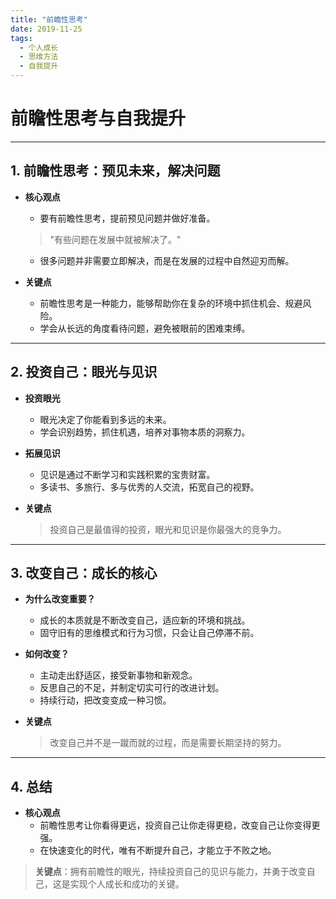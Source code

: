 ```yaml
---
title: "前瞻性思考"
date: 2019-11-25
tags:
  - 个人成长
  - 思维方法
  - 自我提升
---
```


# 前瞻性思考与自我提升

---

## **1. 前瞻性思考：预见未来，解决问题**

- **核心观点**  
  - 要有前瞻性思考，提前预见问题并做好准备。  
  > "有些问题在发展中就被解决了。"  
  - 很多问题并非需要立即解决，而是在发展的过程中自然迎刃而解。  

- **关键点**  
  - 前瞻性思考是一种能力，能够帮助你在复杂的环境中抓住机会、规避风险。  
  - 学会从长远的角度看待问题，避免被眼前的困难束缚。

---

## **2. 投资自己：眼光与见识**

- **投资眼光**  
  - 眼光决定了你能看到多远的未来。  
  - 学会识别趋势，抓住机遇，培养对事物本质的洞察力。  

- **拓展见识**  
  - 见识是通过不断学习和实践积累的宝贵财富。  
  - 多读书、多旅行、多与优秀的人交流，拓宽自己的视野。  

- **关键点**  
  > 投资自己是最值得的投资，眼光和见识是你最强大的竞争力。

---

## **3. 改变自己：成长的核心**

- **为什么改变重要？**  
  - 成长的本质就是不断改变自己，适应新的环境和挑战。  
  - 固守旧有的思维模式和行为习惯，只会让自己停滞不前。  

- **如何改变？**  
  - 主动走出舒适区，接受新事物和新观念。  
  - 反思自己的不足，并制定切实可行的改进计划。  
  - 持续行动，把改变变成一种习惯。  

- **关键点**  
  > 改变自己并不是一蹴而就的过程，而是需要长期坚持的努力。

---

## **4. 总结**

- **核心观点**  
  - 前瞻性思考让你看得更远，投资自己让你走得更稳，改变自己让你变得更强。  
  - 在快速变化的时代，唯有不断提升自己，才能立于不败之地。  

> **关键点**：拥有前瞻性的眼光，持续投资自己的见识与能力，并勇于改变自己，这是实现个人成长和成功的关键。

